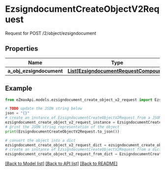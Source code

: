 # EzsigndocumentCreateObjectV2Request

Request for POST /2/object/ezsigndocument

## Properties

Name | Type | Description | Notes
------------ | ------------- | ------------- | -------------
**a_obj_ezsigndocument** | [**List[EzsigndocumentRequestCompound]**](EzsigndocumentRequestCompound.md) |  | 

## Example

```python
from eZmaxApi.models.ezsigndocument_create_object_v2_request import EzsigndocumentCreateObjectV2Request

# TODO update the JSON string below
json = "{}"
# create an instance of EzsigndocumentCreateObjectV2Request from a JSON string
ezsigndocument_create_object_v2_request_instance = EzsigndocumentCreateObjectV2Request.from_json(json)
# print the JSON string representation of the object
print(EzsigndocumentCreateObjectV2Request.to_json())

# convert the object into a dict
ezsigndocument_create_object_v2_request_dict = ezsigndocument_create_object_v2_request_instance.to_dict()
# create an instance of EzsigndocumentCreateObjectV2Request from a dict
ezsigndocument_create_object_v2_request_from_dict = EzsigndocumentCreateObjectV2Request.from_dict(ezsigndocument_create_object_v2_request_dict)
```
[[Back to Model list]](../README.md#documentation-for-models) [[Back to API list]](../README.md#documentation-for-api-endpoints) [[Back to README]](../README.md)


